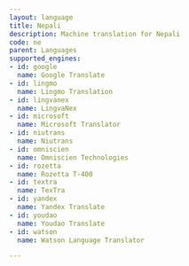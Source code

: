 ```yaml
---
layout: language
title: Nepali
description: Machine translation for Nepali
code: ne
parent: Languages
supported_engines:
- id: google
  name: Google Translate
- id: lingmo
  name: Lingmo Translation
- id: lingvanex
  name: LingvaNex
- id: microsoft
  name: Microsoft Translator
- id: niutrans
  name: Niutrans
- id: omniscien
  name: Omniscien Technologies
- id: rozetta
  name: Rozetta T-400
- id: textra
  name: TexTra
- id: yandex
  name: Yandex Translate
- id: youdao
  name: Youdao Translate
- id: watson
  name: Watson Language Translator

---
```




